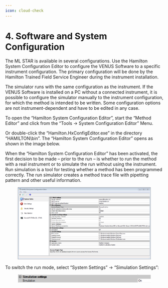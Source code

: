 ```yaml
---
icon: cloud-check
---
```


# 4. Software and System Configuration

The ML STAR is available in several configurations. Use the Hamilton System Configuration Editor to configure the VENUS Software to a specific instrument configuration. The primary configuration will be done by the Hamilton Trained Field Service Engineer during the instrument installation.

The simulator runs with the same configuration as the instrument. If the VENUS Software is installed on a PC without a connected instrument, it is possible to configure the simulator manually to the instrument configuration, for which the method is intended to be written. Some configuration options are not instrument-dependent and have to be edited in any case.

To open the “Hamilton System Configuration Editor”, start the “Method Editor” and click from the “Tools -> System Configuration Editor” Menu.

Or double-click the “Hamilton.HxConfigEditor.exe” in the directory “HAMILTON\bin”. The “Hamilton System Configuration Editor” opens as shown in the image below.

When the “Hamilton System Configuration Editor” has been activated, the first decision to be made – prior to the run – is whether to run the method with a real instrument or to simulate the run without using the instrument. Run simulation is a tool for testing whether a method has been programmed correctly. The run simulator creates a method trace file with pipetting pattern and other useful information.

<figure><img src="../.gitbook/assets/image (13) (1) (1).png" alt=""><figcaption></figcaption></figure>

To switch the run mode, select “System Settings” -> “Simulation Settings”:

<figure><img src="../.gitbook/assets/image (1) (1).png" alt=""><figcaption></figcaption></figure>
